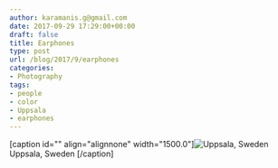 ```yaml
---
author: karamanis.g@gmail.com
date: 2017-09-29 17:29:00+00:00
draft: false
title: Earphones
type: post
url: /blog/2017/9/earphones
categories:
- Photography
tags:
- people
- color
- Uppsala
- earphones
---
```


[caption id="" align="alignnone" width="1500.0"]![ Uppsala, Sweden ](/images/2017-09-29-20179earphones/20170415-DSCF6389.jpg)
 Uppsala, Sweden [/caption]
